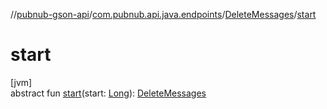 //[pubnub-gson-api](../../../index.md)/[com.pubnub.api.java.endpoints](../index.md)/[DeleteMessages](index.md)/[start](start.md)

# start

[jvm]\
abstract fun [start](start.md)(start: [Long](https://docs.oracle.com/javase/8/docs/api/java/lang/Long.html)): [DeleteMessages](index.md)
